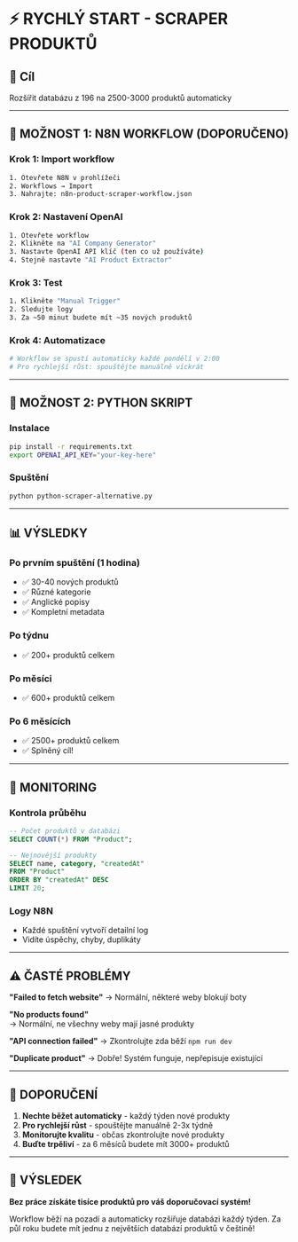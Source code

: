 # ⚡ RYCHLÝ START - SCRAPER PRODUKTŮ

## 🎯 Cíl
Rozšířit databázu z 196 na 2500-3000 produktů automaticky

---

## 🚀 MOŽNOST 1: N8N WORKFLOW (DOPORUČENO)

### Krok 1: Import workflow
```bash
1. Otevřete N8N v prohlížeči
2. Workflows → Import
3. Nahrajte: n8n-product-scraper-workflow.json
```

### Krok 2: Nastavení OpenAI
```bash
1. Otevřete workflow
2. Klikněte na "AI Company Generator" 
3. Nastavte OpenAI API klíč (ten co už používáte)
4. Stejně nastavte "AI Product Extractor"
```

### Krok 3: Test
```bash
1. Klikněte "Manual Trigger"
2. Sledujte logy
3. Za ~50 minut budete mít ~35 nových produktů
```

### Krok 4: Automatizace
```bash
# Workflow se spustí automaticky každé pondělí v 2:00
# Pro rychlejší růst: spouštějte manuálně víckrát
```

---

## 🐍 MOŽNOST 2: PYTHON SKRIPT

### Instalace
```bash
pip install -r requirements.txt
export OPENAI_API_KEY="your-key-here"
```

### Spuštění
```bash
python python-scraper-alternative.py
```

---

## 📊 VÝSLEDKY

### Po prvním spuštění (1 hodina)
- ✅ 30-40 nových produktů
- ✅ Různé kategorie
- ✅ Anglické popisy
- ✅ Kompletní metadata

### Po týdnu
- ✅ 200+ produktů celkem

### Po měsíci  
- ✅ 600+ produktů celkem

### Po 6 měsících
- ✅ 2500+ produktů celkem
- ✅ Splněný cíl!

---

## 🔧 MONITORING

### Kontrola průběhu
```sql
-- Počet produktů v databázi
SELECT COUNT(*) FROM "Product";

-- Nejnovější produkty
SELECT name, category, "createdAt" 
FROM "Product" 
ORDER BY "createdAt" DESC 
LIMIT 20;
```

### Logy N8N
- Každé spuštění vytvoří detailní log
- Vidíte úspěchy, chyby, duplikáty

---

## ⚠️ ČASTÉ PROBLÉMY

**"Failed to fetch website"**
→ Normální, některé weby blokují boty

**"No products found"**  
→ Normální, ne všechny weby mají jasné produkty

**"API connection failed"**
→ Zkontrolujte zda běží `npm run dev`

**"Duplicate product"**
→ Dobře! Systém funguje, nepřepisuje existující

---

## 🎯 DOPORUČENÍ

1. **Nechte běžet automaticky** - každý týden nové produkty
2. **Pro rychlejší růst** - spouštějte manuálně 2-3x týdně  
3. **Monitorujte kvalitu** - občas zkontrolujte nové produkty
4. **Buďte trpěliví** - za 6 měsíců budete mít 3000+ produktů

---

## 🏁 VÝSLEDEK

**Bez práce získáte tisíce produktů pro váš doporučovací systém!**

Workflow běží na pozadí a automaticky rozšiřuje databázi každý týden. Za půl roku budete mít jednu z největších databází produktů v češtině! 